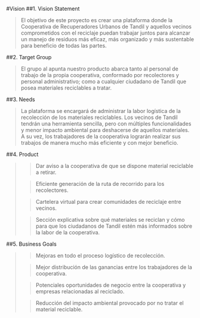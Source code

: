 #Vision
##1. Vision Statement
>El objetivo de este proyecto es crear una plataforma donde la Cooperativa de Recuperadores Urbanos de Tandil y aquellos vecinos comprometidos con el reciclaje puedan trabajar juntos para alcanzar un manejo de residuos más eficaz, más organizado y más sustentable para beneficio de todas las partes.

##2. Target Group
>El grupo al apunta nuestro producto abarca tanto al personal de trabajo de la propia cooperativa, conformado por recolectores y personal administrativo; como a cualquier ciudadano de Tandil que posea materiales reciclables a tratar.

##3. Needs
>La plataforma se encargará de administrar la labor logística de la recolección de los materiales reciclables. Los vecinos de Tandil tendrán una herramienta sencilla, pero con múltiples funcionalidades y menor impacto ambiental para deshacerse de aquellos materiales. A su vez, los trabajadores de la cooperativa lograrán realizar sus trabajos de manera mucho más eficiente y con mejor beneficio.

##4. Product
>
>>Dar aviso a la cooperativa de que se dispone material reciclable a retirar.
>
>>Eficiente generación de la ruta de recorrido para los recolectores.
>
>>Cartelera virtual para crear comunidades de reciclaje entre vecinos.
>
>>Sección explicativa sobre qué materiales se reciclan y cómo para que los ciudadanos de Tandil estén más informados sobre la labor de la cooperativa.
>

##5. Business Goals
>
>>Mejoras en todo el proceso logístico de recolección.
>
>>Mejor distribución de las ganancias entre los trabajadores de la cooperativa.
>
>>Potenciales oportunidades de negocio entre la cooperativa y empresas relacionadas al reciclado.
>
>>Reducción del impacto ambiental provocado por no tratar el material reciclable.
>